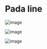 # Pada line

![image](https://user-images.githubusercontent.com/72422050/120752375-ca1f8780-c533-11eb-9781-c755c77f04c0.png)

![image](https://user-images.githubusercontent.com/72422050/120752538-14086d80-c534-11eb-965a-062ec52b0b34.png)

![image](https://user-images.githubusercontent.com/72422050/120752593-27b3d400-c534-11eb-82b8-2e80e25be3f6.png)
